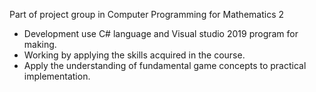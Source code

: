 Part of project group in Computer Programming for Mathematics 2
- Development use C# language and Visual studio 2019 program for making. 
- Working by applying the skills acquired in the course.
- Apply the understanding of fundamental game concepts to practical implementation.

